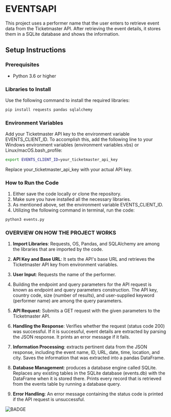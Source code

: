 # EVENTSAPI

This project uses a performer name that the user enters to retrieve event data from the Ticketmaster API. After retrieving the event details, it stores them in a SQLite database and shows the information.

## Setup Instructions

### Prerequisites

- Python 3.6 or higher

### Libraries to Install

Use the following command to install the required libraries:

```bash
pip install requests pandas sqlalchemy
```
### Environment Variables

Add your Ticketmaster API key to the environment variable EVENTS_CLIENT_ID. To accomplish this, add the following line to your Windows environment variables (environment variables.vbs) or Linux/macOS.bash_profile:

```bash
export EVENTS_CLIENT_ID=your_ticketmaster_api_key
```
Replace your_ticketmaster_api_key with your actual API key.

### How to Run the Code

1. Either save the code locally or clone the repository.
2. Make sure you have installed all the necessary libraries.
3. As mentioned above, set the environment variable EVENTS_CLIENT_ID.
4. Utilizing the following command in terminal, run the code:
```bash
python3 events.py
```

### OVERVIEW ON HOW THE PROJECT WORKS

1. **Import Libraries**: Requests, OS, Pandas, and SQLAlchemy are among the libraries that are imported by the code.

2.  **API Key and Base URL**: It sets the API's base URL and retrieves the Ticketmaster API key from environment variables.

3. **User Input**: Requests the name of the performer.

4. Building the endpoint and query parameters for the API request is known as endpoint and query parameters construction. The API key, country code, size (number of results), and user-supplied keyword (performer name) are among the query parameters.

5. **API Request**: Submits a GET request with the given parameters to the Ticketmaster API.

6. **Handling the Response**: Verifies whether the request (status code 200) was successful. If it is successful, event details are extracted by parsing the JSON response. It prints an error message if it fails.

7. **Information Processing**: extracts pertinent data from the JSON response, including the event name, ID, URL, date, time, location, and city. Saves the information that was extracted into a pandas DataFrame.

8. **Database Management**: produces a database engine called SQLite. Replaces any existing tables in the SQLite database (events.db) with the DataFrame when it is stored there. Prints every record that is retrieved from the events table by running a database query.

9. **Error Handling**: An error message containing the status code is printed if the API request is unsuccessful.

 ![BADGE](https://github.com/charlizeaponte/EventsAPI/actions/workflows/check_style.yaml/badge.svg?event=push)
